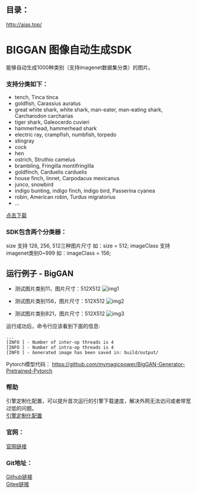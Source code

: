 ## 目录：
http://aias.top/


# BIGGAN 图像自动生成SDK
能够自动生成1000种类别（支持imagenet数据集分类）的图片。

### 支持分类如下：
-  tench, Tinca tinca
-  goldfish, Carassius auratus
-  great white shark, white shark, man-eater, man-eating shark, Carcharodon carcharias
-  tiger shark, Galeocerdo cuvieri
-  hammerhead, hammerhead shark
-  electric ray, crampfish, numbfish, torpedo
-  stingray
-  cock
-  hen
-  ostrich, Struthio camelus
-  brambling, Fringilla montifringilla
-  goldfinch, Carduelis carduelis
-  house finch, linnet, Carpodacus mexicanus
-  junco, snowbird
-  indigo bunting, indigo finch, indigo bird, Passerina cyanea
-  robin, American robin, Turdus migratorius
- ...

[点击下载](https://aias-home.oss-cn-beijing.aliyuncs.com/AIAS/classification_imagenet_sdk/synset.txt)

### SDK包含两个分类器：
size 支持 128, 256, 512三种图片尺寸
如：size = 512;
imageClass 支持imagenet类别0~999
如：imageClass = 156;

## 运行例子 - BigGAN
- 测试图片类别11，图片尺寸：512X512
![img1](https://aias-home.oss-cn-beijing.aliyuncs.com/AIAS/biggan_sdk/image11.png)

- 测试图片类别156，图片尺寸：512X512
![img2](https://aias-home.oss-cn-beijing.aliyuncs.com/AIAS/biggan_sdk/image156.png)

- 测试图片类别821，图片尺寸：512X512
![img3](https://aias-home.oss-cn-beijing.aliyuncs.com/AIAS/biggan_sdk/image821.png)

运行成功后，命令行应该看到下面的信息:
```text
...
[INFO ] - Number of inter-op threads is 4
[INFO ] - Number of intra-op threads is 4
[INFO ] - Generated image has been saved in: build/output/
```
Pytorch模型代码：
https://github.com/mymagicpower/BigGAN-Generator-Pretrained-Pytorch

### 帮助 
引擎定制化配置，可以提升首次运行的引擎下载速度，解决外网无法访问或者带宽过低的问题。         
[引擎定制化配置](http://aias.top/engine_cpu.html)

### 官网：
[官网链接](http://www.aias.top/)

### Git地址：   
[Github链接](https://github.com/mymagicpower/AIAS)    
[Gitee链接](https://gitee.com/mymagicpower/AIAS)   